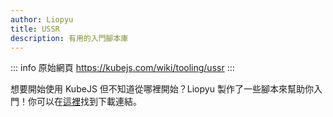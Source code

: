 ```yaml
---
author: Liopyu
title: USSR
description: 有用的入門腳本庫
---
```


::: info 原始網頁
https://kubejs.com/wiki/tooling/ussr
:::

想要開始使用 KubeJS 但不知道從哪裡開始？Liopyu 製作了一些腳本來幫助你入門！你可以在[這裡](https://github.com/liopyu/ussr)找到下載連結。